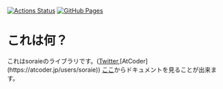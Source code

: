 [![Actions Status](https://github.com/soraiemame/library-cpp/workflows/verify/badge.svg)](https://github.com/soraiemame/library-cpp/actions)
[![GitHub Pages](https://img.shields.io/static/v1?label=GitHub+Pages&message=+&color=brightgreen&logo=github)](https://soraiemame.github.io/library-cpp/)

# これは何？
これはsoraieのライブラリです。([Twitter](https://twitter.com/soraie_),[AtCoder](https://atcoder.jp/users/soraie))
[ここ](https://soraiemame.github.io/library-cpp/)からドキュメントを見ることが出来ます。


<!-- 
# 目次
- [これは何？](#これは何？)
- [目次](#目次)
- [datastructure](#datastructure)
- [math](#math)

# datastructure
- [unionfind](#unionfind)
- [unionfind abstract](#unionfind-abstract)
- [binary indedxed tree](#binray-indexed-tree)
- [sparse table](#sparse-table)
- [segtree](#segtree)
- [lazy segtree](#lazy-segtree)

## unionfind
- union find木
- 経路圧縮のみ

```C++
UnionFind(int n_)
```
要素数 n_ の UnionFind を作る
```C++
int find(int v)
```
v の根を求める
```C++
void unite(int a,int b)
```
a を含む木と b 含む木を併合する
```C++
bool same(int a,int b)
```
a と b が同じ木に含まれているかを求める
```C++
int size(int v)
```
v を含む木の要素数を求める

## unionfind abstract
- 抽象化された Union Find 木
- 経路圧縮のみ

```C++
UnionFind(int n_,function<void(T&,T&)> f_)
```
要素数 n_ 関数 f_ の unionfind を作る
```C++
void set(int a,T m)
```
要素 a を m にする
```C++
int find(int v)
```
v の根を求める
```C++
void unite(int a,int b)
```
- a を含む木と b 含む木を併合する
- 併合が成功した場合 a の根のデータと b の根のデータに f を適応する
- 要素数の大きい方の木が a
```C++
bool same(int a,int b)
```
a と b が同じ木に含まれているかを求める
```C++
int size(int v)
```
v を含む木の要素数を求める

## binray indexed tree
- binray indexed tree(fenwick tree)
- 1点加算 区間総和
- 0indexed

```C++
BinaryIndexedTree(int n_)
```
要素数 n_ 型が T の BinaryIndexedTree を作る
```C++
void add(int m,T a)
```
要素mにaを加える
```C++
T sum(int m)
```
区間 [0,m) の要素の和を求める
```C++
T sum(int l,int r)
```
区間 [l,r) の要素の和を求める
```C++
void deb()
```
要素を全て出力する

## sparse table
- sparse table
- 区間最小値を求める

```C++
SparseTable(vector<T> table_)
```
table_ をもとにした sparse table を構築する
```C++
T query(int l,int r)
```
[l,r) における区間最小値を求める

## segtree
- segment tree

```C++
SegTree(int n_,T e_,function<T(T,T)> f_)
```
要素数 n_ 単位元 e_ 関数 f_ の segtree を作る
```C++
void set(int m,T a)
```
要素 m を a にする
```C++
void build()
```
segtree を構築する
```C++
void update(int m,T a)
```
要素 m を a にする
```C++
void add(int m,T a)
```
要素 m に a を加える
```C++
T query(int l,int r)
```
[l,r) への結果を求める
```C++
T get(int a)
```
要素 a を取得する

## lazy segtree
- 遅延セグメント木
- 抽象化**していない**

```C++
SegTree(int n_,T e)
```
要素数 n_ 上限 e のsegtreeを作る
```C++
void set(int a,T x)
```
要素 a を x にする
```C++
void build()
```
segtree を構築する
```C++
T range_add(int a,int b,T x)
```
[a,b) に x を足す
```C++
T range_update(int a,int b,T x)
```
[a,b) を x にする
```C++
T range_min(int a,int b)
```
[a,b) の最小値を求める
```C++
T range_max(int a,int b)
```
[a,b) の最大値を求める
```C++
T range_sum(int a,int b)
```
[a,b) の総和を求める
```C++
T get(int a)
```
要素 a を取得する

# math

- [floor ceil](#floor-ceil)
- [parse](#parse)
- [modint](#modint)
- [modulo](#modulo)
- [FFT](#FFT)
- [NTT(friendly mod)](#NTT(friendly-mod))

## floor ceil
- 安全な割り算
```C++
long long floordiv(long long a,long long b)
```
a / b 以下の最大の整数を求める
```C++
long long floordiv(long long a,long long b)
```
a / b 以上の最小の整数を求める

## parse
- [abc191-D](https://atcoder.jp/contests/abc191/tasks/abc191_d) を受けて作った
```C++
long long x10(std::string s,size_t n)
```
s * (10 ^ n) を求める

## modint
- mod を自動で取る構造体
```C++
modint(long long a)
```
要素が a の modint を作る

## modulo
- 組み合わせや階乗を mod で割った余りを求める
```C++
fac_solver(int n_)
```
- 上限が n_ のソルバーを作る
```C++
mint fac(int n)
```
n! を mod で割った余りを求める
```C++
mint inv(int n)
```
n の逆元を求める
```C++
mint finv(int n)
```
1~nまでの逆元の総積を求める
```C++
mint PER(int n,int k)
```
nPk を mod で割った余りを求める
```C++
mint COM(int n,int k)
```
- nCk を mod で割った余りを求める
- O(1)
```C++
mint COM2(long long n,int k)
```
- nCk を mod で割った余りを求める
- O(k)

## FFT
複素数を使った畳み込み
```C++
FFT()
```
FFT のソルバーを生成する
```C++
vector<T> convolution(vector<T> A,vector<T> B)
```
A と B を畳みこんだ結果を求める

## NTT(friendly mod)
NTT friendly の mod で畳み込みを行う
```C++
NTT<mod,base,max_exp>()
```
NTT のソルバーを生成する
```C++
vector<mint> convolution(vector<mint> A,vector<mint> B)
```
A と B を畳みこんだ結果 mod. mod を求める
 -->
